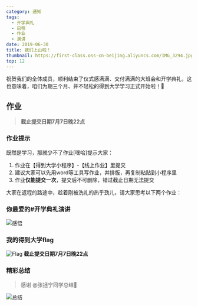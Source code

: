 ```yaml
---
category: 通知
tags:
  - 开学典礼
  - 启程
  - 作业
  - 演讲
date: 2019-06-30
title: 我们上山啦！
thumbnail: https://first-class.oss-cn-beijing.aliyuncs.com/IMG_3294.jpg
top: 12
---
```


祝贺我们的全体成员，顺利结束了仪式感满满、交付满满的大班会和开学典礼，这也意味着，咱们为期三个月、并不轻松的得到大学学习正式开始啦！🎉

<!-- more -->

## 作业
> **截止提交日期7月7日晚22点**

### 作业提示
既然是学习，那就少不了作业[嘿哈]提示大家：
1. 作业在【得到大学小程序】-【线上作业】里提交
2. 建议大家可以先用word等工具写作业，并排版，再复制粘贴到小程序里
3. 作业**仅能提交一次**，提交后不可删除，错过截止日期无法提交

大家在返程的路途中，趁着刚被洗礼的热乎劲儿，请大家思考以下两个作业：

### 你最爱的\#开学典礼演讲
![感悟](https://first-class.oss-cn-beijing.aliyuncs.com/zuoye001.jpeg)

### 我的得到大学flag
![Flag](https://first-class.oss-cn-beijing.aliyuncs.com/zuoye002.jpeg)
**截止提交日期7月7日晚22点**

### 精彩总结
> 感谢 @张拯宁同学总结👏

![总结](https://first-class.oss-cn-beijing.aliyuncs.com/kaixueyanjiangzongjie.png)